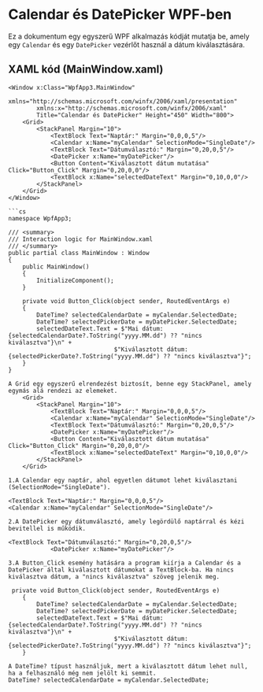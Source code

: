 # Calendar és DatePicker WPF-ben

Ez a dokumentum egy egyszerű WPF alkalmazás kódját mutatja be, amely egy `Calendar` és egy `DatePicker` vezérlőt használ a dátum kiválasztására.

## XAML kód (MainWindow.xaml)

```xaml
<Window x:Class="WpfApp3.MainWindow"
        xmlns="http://schemas.microsoft.com/winfx/2006/xaml/presentation"
        xmlns:x="http://schemas.microsoft.com/winfx/2006/xaml"
        Title="Calendar és DatePicker" Height="450" Width="800">
    <Grid>
        <StackPanel Margin="10">
            <TextBlock Text="Naptár:" Margin="0,0,0,5"/>
            <Calendar x:Name="myCalendar" SelectionMode="SingleDate"/>
            <TextBlock Text="Dátumválasztó:" Margin="0,20,0,5"/>
            <DatePicker x:Name="myDatePicker"/>
            <Button Content="Kiválasztott dátum mutatása" Click="Button_Click" Margin="0,20,0,0"/>
            <TextBlock x:Name="selectedDateText" Margin="0,10,0,0"/>
        </StackPanel>
    </Grid>
</Window>

```cs
namespace WpfApp3;

/// <summary>
/// Interaction logic for MainWindow.xaml
/// </summary>
public partial class MainWindow : Window
{
    public MainWindow()
    {
        InitializeComponent();
    }

    private void Button_Click(object sender, RoutedEventArgs e)
    {
        DateTime? selectedCalendarDate = myCalendar.SelectedDate;
        DateTime? selectedPickerDate = myDatePicker.SelectedDate;
        selectedDateText.Text = $"Mai dátum: {selectedCalendarDate?.ToString("yyyy.MM.dd") ?? "nincs kiválasztva"}\n" +
                              $"Kiválasztott dátum: {selectedPickerDate?.ToString("yyyy.MM.dd") ?? "nincs kiválasztva"}";
    }
}

A Grid egy egyszerű elrendezést biztosít, benne egy StackPanel, amely egymás alá rendezi az elemeket.
    <Grid>
        <StackPanel Margin="10">
            <TextBlock Text="Naptár:" Margin="0,0,0,5"/>
            <Calendar x:Name="myCalendar" SelectionMode="SingleDate"/>
            <TextBlock Text="Dátumválasztó:" Margin="0,20,0,5"/>
            <DatePicker x:Name="myDatePicker"/>
            <Button Content="Kiválasztott dátum mutatása" Click="Button_Click" Margin="0,20,0,0"/>
            <TextBlock x:Name="selectedDateText" Margin="0,10,0,0"/>
        </StackPanel>
    </Grid>

1.A Calendar egy naptár, ahol egyetlen dátumot lehet kiválasztani (SelectionMode="SingleDate").

<TextBlock Text="Naptár:" Margin="0,0,0,5"/>
<Calendar x:Name="myCalendar" SelectionMode="SingleDate"/>

2.A DatePicker egy dátumválasztó, amely legördülő naptárral és kézi bevitellel is működik.

<TextBlock Text="Dátumválasztó:" Margin="0,20,0,5"/>
            <DatePicker x:Name="myDatePicker"/>

3.A Button_Click esemény hatására a program kiírja a Calendar és a DatePicker által kiválasztott dátumokat a TextBlock-ba. Ha nincs kiválasztva dátum, a "nincs kiválasztva" szöveg jelenik meg.

 private void Button_Click(object sender, RoutedEventArgs e)
    {
        DateTime? selectedCalendarDate = myCalendar.SelectedDate;
        DateTime? selectedPickerDate = myDatePicker.SelectedDate;
        selectedDateText.Text = $"Mai dátum: {selectedCalendarDate?.ToString("yyyy.MM.dd") ?? "nincs kiválasztva"}\n" +
                              $"Kiválasztott dátum: {selectedPickerDate?.ToString("yyyy.MM.dd") ?? "nincs kiválasztva"}";
    }

A DateTime? típust használjuk, mert a kiválasztott dátum lehet null, ha a felhasználó még nem jelölt ki semmit.
DateTime? selectedCalendarDate = myCalendar.SelectedDate;
